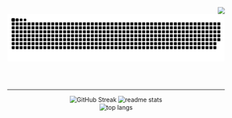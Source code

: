 <img align="right" src="https://visitor-badge.laobi.icu/badge?page_id=zouiqad.zouiqad" />
  
<picture>
<source media="(prefers-color-scheme: dark)" srcset="https://raw.githubusercontent.com/zouiqad/zouiqad/output/github-contribution-grid-snake-dark.svg" />
<source media="(prefers-color-scheme: light)" srcset="https://raw.githubusercontent.com/zouiqad/zouiqad/output/github-contribution-grid-snake.svg" />
<img alt="snake eating my contributions" src="https://raw.githubusercontent.com/zouiqad/zouiqad/output/github-contribution-grid-snake.svg" />
</picture>
  
<br/><br/>
<hr/>

<div align=center>
  <img src="https://streak-stats.demolab.com?user=zouiqad&theme=transparent&border_radius=10" alt="GitHub Streak" />
  <img src="https://github-readme-stats-rouge-xi-70.vercel.app/api?username=zouiqad&count_private=true&show_icons=true&theme=transparent&rank_icon=github&border_radius=10" alt="readme stats" />
  <br/>
  <img align="center" src="https://github-readme-stats-rouge-xi-70.vercel.app/api/top-langs/?username=zouiqad&hide=HTML&langs_count=8&layout=compact&theme=transparent&border_radius=10&size_weight=0.5&count_weight=0.5&exclude_repo=github-readme-stats" alt="top langs" />
</div>

<br/>
